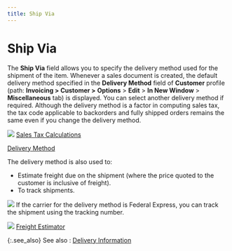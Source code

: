 ```yaml
---
title: Ship Via
---
```


# Ship Via


The **Ship Via** field allows you  to specify the delivery method used for the shipment of the item. Whenever  a sales document is created, the default delivery method specified in  the **Delivery Method** field of **Customer** profile (path: **Invoicing 
 &gt; Customer &gt;** **Options**  > **Edit** > **In 
 New Window** > **Miscellaneous**  tab) is displayed. You can select another delivery method if required.  Although the delivery method is a factor in computing sales tax, the tax  code applicable to backorders and fully shipped orders remains the same  even if you change the delivery method.


![]({{site.sp_baseurl}}/img/lens.gif)<font color="#800080" class="hcp3"> </font>[Sales  Tax Calculations]({{site.sc_chm}}/options/sales-tax/calculation_of_sales_tax.html)


[Delivery  Method]({{site.sc_chm}}/options/everest-freight-estimator/delivery-methods/delivery_methods_sales4.html)


The delivery method is also used to:

- Estimate freight  due on the shipment (where the price quoted to the customer is inclusive  of freight).
- To track shipments.



![]({{site.sp_baseurl}}/img/example.gif) If  the carrier for the delivery method is Federal Express, you can track  the shipment using the tracking number.


![]({{site.sp_baseurl}}/img/lens.gif)<font color="#800080" class="hcp3"> </font>[Freight  Estimator]({{site.sc_chm}}/options/everest-freight-estimator/shipping_calculations.html)


{:.see_also}
See also
: [Delivery  Information]({{site.sp_baseurl}}/sales-docs/docs-profile/contents/tab-details/details/delivery/delivery_information_sales_document_content.html)
